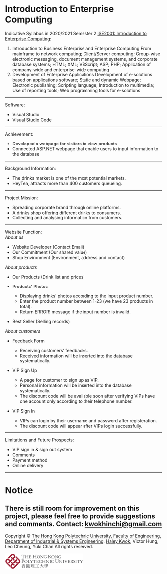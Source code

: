 # Introduction to Enterprise Computing

Indicative Syllabus in 2020/2021 Semester 2 [ISE2001: Introduction to Enterprise Computing](https://www.polyu.edu.hk/ise/-/media/department/ise/content/study/current-student/programme-related-info/subject-syllabi/ise2001.doc?la=en&hash=C6B3B6F1975E875D9D3E5014375154CD):
1.	Introduction to Business Enterprise and Enterprise Computing
From mainframe to network computing; Client/Server computing; Group-wise electronic messaging, document management systems, and corporate database systems; HTML; XML; VBScript; ASP; PHP; Application of company-wide and enterprise-wide computing
2.	Development of Enterprise Applications
Development of e-solutions based on applications software; Static and dynamic Webpage; Electronic publishing; Scripting language; Introduction to multimedia; Use of reporting tools; Web programming tools for e-solutions
---
Software: 
- Visual Studio
- Visual Studio Code
---
Achievement:
- Developed a webpage for visitors to view products
- Connected ASP.NET webpage that enable users to input information to the database
---
Background Information:
- The drinks market is one of the most potential markets.
- HeyTea, attracts more than 400 customers queueing.
---
Project Mission:
- Spreading corporate brand through online platforms.
- A drinks shop offering different drinks to consumers.
- Collecting and analysing information from customers.
---
<!--Website Overview: <br>-->
<!--<img width="513" alt="image" src="https://user-images.githubusercontent.com/98343091/180188433-82ae666a-4a52-43c1-8ccf-eb1b78209bff.png">-->



Website Function: <br>
*About us*
- Website Developer (Contact Email)
- Our Commitment (Our shared value)
- Shop Environment (Environment, address and contact)

*About products*
- Our Products (Drink list and prices)
<ul>
  <li>Products' Photos</li>
    <ul>
      <li>Displaying drinks’ photos according to the input product number.</li>
      <li>Enter the product number between 1-23 (we have 23 products in total).</li>
      <li>Return ERROR! message if the input number is invaild.</li>
    </ul>
  </li>
</ul>

- Best Seller (Selling records)


*About customers*
 
<ul>
  <li>Feedback Form</li>
    <ul>
      <li>Receiving customers’ feedbacks.</li>
      <li>Received information will be inserted into the database systematically.</li>
    </ul>
  </li>
</ul>

<ul>
  <li>VIP Sign Up</li>
    <ul>
      <li>A page for customer to sign up as VIP.</li>
      <li>Personal information will be inserted into the database systematically.</li>
      <li>The discount code will be available soon after verifying VIPs have one account only according to their telephone number.</li>
    </ul>
  </li>
</ul>

<ul>
  <li>VIP Sign In</li>
    <ul>
      <li>VIPs can login by their username and password after registeration.</li>
      <li>The discount code will appear after VIPs login successfully.</li>
    </ul>
  </li>
</ul>

---
Limitations and Future Prospects:
- VIP sign in  & sign out system
- Comments
- Payment method
- Online delivery

---
# Notice
There is still room for improvement on this project, please feel free to provide suggestions and comments.
Contact: kwokhinchi@gmail.com
---
Copyright © [The Hong Kong Polytechnic University, Faculty of Engineering, Department of Industrial & Systems Engineering](https://www.polyu.edu.hk/ise/), [Haley Kwok](https://github.com/HaleyKwok), Victor Hung, Leo Cheung, Yuki Chan All rights reserved.

<img src = 'logo-polyu.png'>
